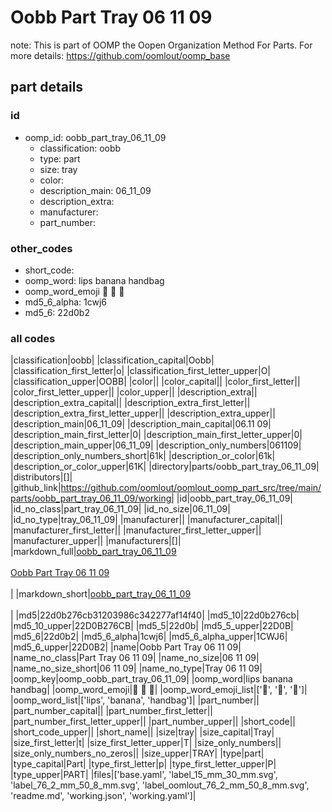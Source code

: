 # Oobb Part Tray 06 11 09  

note: This is part of OOMP the Oopen Organization Method For Parts. For more details: https://github.com/oomlout/oomp_base

##  part details





### id
* oomp_id: oobb_part_tray_06_11_09
  * classification: oobb
  * type: part
  * size: tray
  * color: 
  * description_main: 06_11_09
  * description_extra: 
  * manufacturer: 
  * part_number: 

### other_codes
* short_code: 
* oomp_word: lips banana handbag
* oomp_word_emoji :lips: :banana: :handbag:
* md5_6_alpha: 1cwj6
* md5_6: 22d0b2

### all codes 
|classification|oobb|
|classification_capital|Oobb|
|classification_first_letter|o|
|classification_first_letter_upper|O|
|classification_upper|OOBB|
|color||
|color_capital||
|color_first_letter||
|color_first_letter_upper||
|color_upper||
|description_extra||
|description_extra_capital||
|description_extra_first_letter||
|description_extra_first_letter_upper||
|description_extra_upper||
|description_main|06_11_09|
|description_main_capital|06.11 09|
|description_main_first_letter|0|
|description_main_first_letter_upper|0|
|description_main_upper|06_11_09|
|description_only_numbers|061109|
|description_only_numbers_short|61k|
|description_or_color|61k|
|description_or_color_upper|61K|
|directory|parts/oobb_part_tray_06_11_09|
|distributors|[]|
|github_link|https://github.com/oomlout/oomlout_oomp_part_src/tree/main/parts/oobb_part_tray_06_11_09/working|
|id|oobb_part_tray_06_11_09|
|id_no_class|part_tray_06_11_09|
|id_no_size|06_11_09|
|id_no_type|tray_06_11_09|
|manufacturer||
|manufacturer_capital||
|manufacturer_first_letter||
|manufacturer_first_letter_upper||
|manufacturer_upper||
|manufacturers|[]|
|markdown_full|[oobb_part_tray_06_11_09](https://github.com/oomlout/oomlout_oomp_part_src/tree/main/parts/oobb_part_tray_06_11_09/working)<br>[](https://github.com/oomlout/oomlout_oomp_part_src/tree/main/parts/oobb_part_tray_06_11_09/working)<br>[Oobb Part Tray 06 11 09](https://github.com/oomlout/oomlout_oomp_part_src/tree/main/parts/oobb_part_tray_06_11_09/working)<br><br>|
|markdown_short|[oobb_part_tray_06_11_09](https://github.com/oomlout/oomlout_oomp_part_src/tree/main/parts/oobb_part_tray_06_11_09/working)<br><br>|
|md5|22d0b276cb31203986c342277af14f40|
|md5_10|22d0b276cb|
|md5_10_upper|22D0B276CB|
|md5_5|22d0b|
|md5_5_upper|22D0B|
|md5_6|22d0b2|
|md5_6_alpha|1cwj6|
|md5_6_alpha_upper|1CWJ6|
|md5_6_upper|22D0B2|
|name|Oobb Part Tray 06 11 09|
|name_no_class|Part Tray 06 11 09|
|name_no_size|06 11 09|
|name_no_size_short|06 11 09|
|name_no_type|Tray 06 11 09|
|oomp_key|oomp_oobb_part_tray_06_11_09|
|oomp_word|lips banana handbag|
|oomp_word_emoji|:lips: :banana: :handbag:|
|oomp_word_emoji_list|[':lips:', ':banana:', ':handbag:']|
|oomp_word_list|['lips', 'banana', 'handbag']|
|part_number||
|part_number_capital||
|part_number_first_letter||
|part_number_first_letter_upper||
|part_number_upper||
|short_code||
|short_code_upper||
|short_name||
|size|tray|
|size_capital|Tray|
|size_first_letter|t|
|size_first_letter_upper|T|
|size_only_numbers||
|size_only_numbers_no_zeros||
|size_upper|TRAY|
|type|part|
|type_capital|Part|
|type_first_letter|p|
|type_first_letter_upper|P|
|type_upper|PART|
|files|['base.yaml', 'label_15_mm_30_mm.svg', 'label_76_2_mm_50_8_mm.svg', 'label_oomlout_76_2_mm_50_8_mm.svg', 'readme.md', 'working.json', 'working.yaml']|

